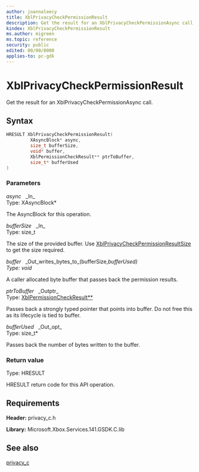 ```yaml
---
author: joannaleecy
title: XblPrivacyCheckPermissionResult
description: Get the result for an XblPrivacyCheckPermissionAsync call.
kindex: XblPrivacyCheckPermissionResult
ms.author: migreen
ms.topic: reference
security: public
edited: 00/00/0000
applies-to: pc-gdk
---
```


# XblPrivacyCheckPermissionResult  

Get the result for an XblPrivacyCheckPermissionAsync call.  

## Syntax  
  
```cpp
HRESULT XblPrivacyCheckPermissionResult(  
         XAsyncBlock* async,  
         size_t bufferSize,  
         void* buffer,  
         XblPermissionCheckResult** ptrToBuffer,  
         size_t* bufferUsed  
)  
```  
  
### Parameters  
  
*async* &nbsp;&nbsp;\_In\_  
Type: XAsyncBlock*  
  
The AsyncBlock for this operation.  
  
*bufferSize* &nbsp;&nbsp;\_In\_  
Type: size_t  
  
The size of the provided buffer. Use [XblPrivacyCheckPermissionResultSize](xblprivacycheckpermissionresultsize.md) to get the size required.  
  
*buffer* &nbsp;&nbsp;\_Out\_writes\_bytes\_to\_(bufferSize,*bufferUsed)  
Type: void*  
  
A caller allocated byte buffer that passes back the permission results.  
  
*ptrToBuffer* &nbsp;&nbsp;\_Outptr\_  
Type: [XblPermissionCheckResult**](../structs/xblpermissioncheckresult.md)  
  
Passes back a strongly typed pointer that points into buffer. Do not free this as its lifecycle is tied to buffer.  
  
*bufferUsed* &nbsp;&nbsp;\_Out\_opt\_  
Type: size_t*  
  
Passes back the number of bytes written to the buffer.  
  
  
### Return value  
Type: HRESULT
  
HRESULT return code for this API operation.
  
## Requirements  
  
**Header:** privacy_c.h
  
**Library:** Microsoft.Xbox.Services.141.GSDK.C.lib
  
## See also  
[privacy_c](../privacy_c_members.md)  
  
  